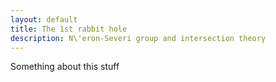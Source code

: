 ```yaml
---
layout: default
title: The 1st rabbit hole
description: N\'eron-Severi group and intersection theory
---
```


Something about this stuff

